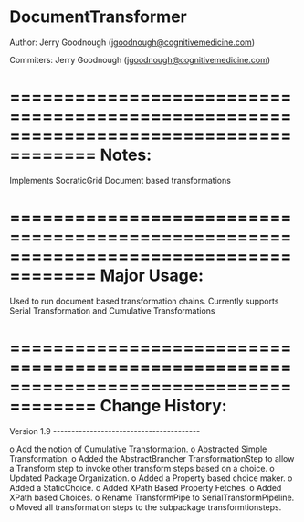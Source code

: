 DocumentTransformer
======================================================================================
 
 Author: Jerry Goodnough (jgoodnough@cognitivemedicine.com)
 
 Commiters: Jerry Goodnough (jgoodnough@cognitivemedicine.com)
 
======================================================================================
 Notes:  
======================================================================================
 Implements SocraticGrid Document based transformations

 
======================================================================================
 Major Usage:
======================================================================================

Used to run document based transformation chains. Currently supports Serial Transformation
and Cumulative Transformations

======================================================================================
 Change History:
======================================================================================

Version 1.9 ----------------------------------------

  o   Add the notion of Cumulative Transformation. 
  o   Abstracted Simple Transformation.
  o   Added the AbstractBrancher TransformationStep to allow a Transform step to invoke
      other transform steps based on a choice.
  o   Updated Package Organization.
  o   Added a Property based choice maker.
  o   Added a StaticChoice.
  o   Added XPath Based Property Fetches.
  o   Added XPath based Choices.
  o   Rename TransformPipe to SerialTransformPipeline.
  o   Moved all transformation steps to the subpackage transformtionsteps.

